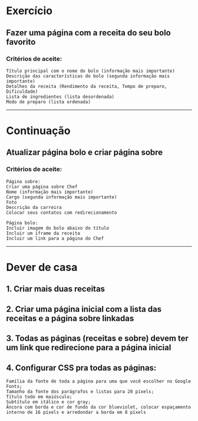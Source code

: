 # Exercício
## Fazer uma página com a receita do seu bolo favorito

### Critérios de aceite:
```
Título principal com o nome do bolo (informação mais importante)
Descrição das características do bolo (segunda informação mais importante)
Detalhes da receita (Rendimento da receita, Tempo de preparo, Dificuldade)
Lista de ingredientes (lista desordenada)
Modo de preparo (lista ordenada)
```
---------------------------------------------------------------

# Continuação
## Atualizar página bolo e criar página sobre

### Critérios de aceite:
```
Página sobre:
Criar uma página sobre Chef
Nome (informação mais importante)
Cargo (segunda informação mais importante)
Foto
Descrição da carreira
Colocar seus contatos com redirecionamento
```
```
Página bolo:
Incluir imagem do bolo abaixo do título
Incluir um iframe da receita
Incluir um link para a página do Chef
```
---------------------------------------------------------------
# Dever de casa

## 1. Criar mais duas receitas
## 2. Criar uma página inicial com a lista das receitas e a página sobre linkadas
## 3. Todas as páginas (receitas e sobre) devem ter um link que redirecione para a página inicial
## 4. Configurar CSS pra todas as páginas:
```
Família da fonte de toda a página para uma que você escolher no Google Fonts;
Tamanho da fonte dos parágrafos e listas para 20 píxels;
Título todo em maiúsculo;
Subtítulo em itálico e cor gray;
Âncora com borda e cor de fundo da cor blueviolet, colocar espaçamento interno de 16 píxels e arredondar a borda em 8 píxels
```